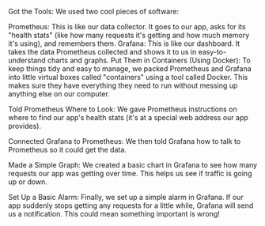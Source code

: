Got the Tools: We used two cool pieces of software:

Prometheus: This is like our data collector. It goes to our app, asks for its "health stats" (like how many requests it's getting and how much memory it's using), and remembers them.
Grafana: This is like our dashboard. It takes the data Prometheus collected and shows it to us in easy-to-understand charts and graphs.
Put Them in Containers (Using Docker): To keep things tidy and easy to manage, we packed Prometheus and Grafana into little virtual boxes called "containers" using a tool called Docker. This makes sure they have everything they need to run without messing up anything else on our computer.

Told Prometheus Where to Look: We gave Prometheus instructions on where to find our app's health stats (it's at a special web address our app provides).

Connected Grafana to Prometheus: We then told Grafana how to talk to Prometheus so it could get the data.

Made a Simple Graph: We created a basic chart in Grafana to see how many requests our app was getting over time. This helps us see if traffic is going up or down.

Set Up a Basic Alarm: Finally, we set up a simple alarm in Grafana. If our app suddenly stops getting any requests for a little while, Grafana will send us a notification. This could mean something important is wrong!
